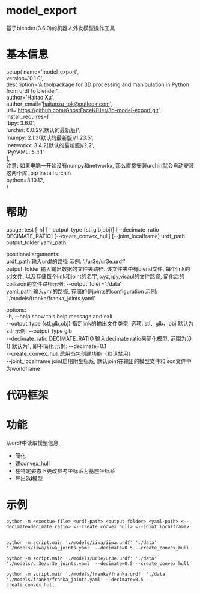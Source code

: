 # model_export
基于blender(3.6.0)的机器人外发模型操作工具

# 基本信息
setup(
    name='model_export',  
    version='0.1.0',  
    description='A toolpackage for 3D processing and manipulation in Python from urdf to blender',   
    author='Haitao Xu',    
    author_email='haitaoxu_tok@outlook.com',   
    url='https://github.com/GhostFaceKi11er/3d-model-export.git',  
    install_requires=[  
        'bpy: 3.6.0',  
        'urchin: 0.0.29(默认的最新版)',  
        'numpy: 2.1.3(默认的最新版)/1.23.5',  
        'networkx: 3.4.2(默认的最新版)/2.2',  
        'PyYAML: 5.4.1'  
    ],  
    注意: 如果电脑一开始没有numpy和networkx, 那么直接安装urchin就会自动安装这两个库. pip install urchin  
    python=3.10.12,  
)  
 #  帮助
usage: test [-h] [--output_type {stl,glb,obj}] [--decimate_ratio DECIMATE_RATIO] [--create_convex_hull] [--joint_localframe] urdf_path output_folder yaml_path  

positional arguments:  
  urdf_path             输入urdf的路径 示例: './ur3e/ur3e.urdf'  
  output_folder         输入输出数据的文件夹路径. 该文件夹中有blend文件, 每个link的stl文件, 以及存储每个link和joint的名字, xyz,rpy,visaul的文件路径, 简化后的collision的文件路径示例: --output_foler='./data'  
  yaml_path             输入yml的路径, 存储的是joints的configuration 示例: './models/franka/franka_joints.yaml'  

options:  
  -h, --help            show this help message and exit  
  --output_type {stl,glb,obj}        指定link的输出文件类型. 选项: stl、glb、obj 默认为 stl. 示例: --output_type glb  
  --decimate_ratio DECIMATE_RATIO         输入decimate ratio来简化模型, 范围为(0, 1) 默认为1, 即不简化 示例: --decimate=0.1  
  --create_convex_hull            启用凸包创建功能（默认禁用）  
  --joint_localframe             joint启用附坐标系, 默认joint在输出的模型文件和json文件中为worldframe  
# 代码框架


# 功能
从urdf中读取模型信息
- 简化
- 建convex_hull
- 在特定姿态下更改参考坐标系为基座坐标系
- 导出3d模型

# 示例
```
python -m <exectue-file> <urdf-path> <output-folder> <yaml-path> <--decimate=decimate_ratio> <--create_convex_hull> <--joint_localframe>


python -m script.main './models/iiwa/iiwa.urdf' './data' './models/iiwa/iiwa_joints.yaml' --decimate=0.5 --create_convex_hull

python -m script.main './models/ur3e/ur3e.urdf' './data' './models/ur3e/ur3e_joints.yaml' --decimate=0.5 --create_convex_hull

python -m script.main './models/franka/franka.urdf' './data' './models/franka/franka_joints.yaml' --decimate=0.5 --create_convex_hull

```

